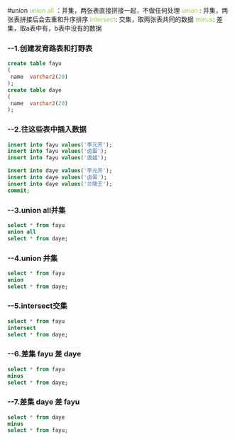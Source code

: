 #union
<font color="#92d050">union all </font>：并集，两张表直接拼接一起，不做任何处理
<font color="#92d050">union</font> :    并集，两张表拼接后会去重和升序排序
<font color="#92d050">intersect</font>: 交集，取两张表共同的数据
<font color="#92d050">minus</font>:     差集，取a表中有，b表中没有的数据

### --1.创建发育路表和打野表
```sql
create table fayu
(
 name  varchar2(20)
);
create table daye
(
 name  varchar2(20)
);
```
### --2.往这些表中插入数据
```sql
insert into fayu values('李元芳');
insert into fayu values('卤蛋');
insert into fayu values('虞姬');

insert into daye values('李元芳');
insert into daye values('卤蛋');
insert into daye values('兰陵王');
commit;
```

### --3.union all并集
```sql
select * from fayu
union all
select * from daye;
```

### --4.union 并集
```sql
select * from fayu
union
select * from daye;
```
### --5.intersect交集
```sql
select * from fayu
intersect
select * from daye;
```

### --6.差集 fayu 差 daye
```sql
select * from fayu
minus
select * from daye;
```

### --7.差集 daye 差 fayu
```sql
select * from daye
minus
select * from fayu;
```